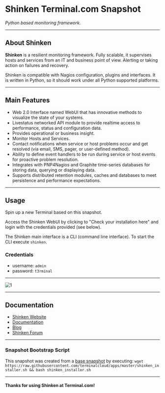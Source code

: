 # **Shinken** Terminal.com Snapshot

*Python based monitoring framework.*

---

## About Shinken

**Shinken** is a resilient monitoring framework. Fully scalable, it supervises hosts and services from an IT and business point of view. Alerting or taking action on failures and recovery.

Shinken is compatible with Nagios configuration, plugins and interfaces. It is written in Python, so it should work under all Python supported platforms.

---

## Main Features

- Web 2.0 Interface named WebUI that has innovative methods to visualize the state of your systems.
- Livestatus networked API module to provide realtime access to performance, status and configuration data.
- Provides operational or business insight.
- Monitor Hosts and Services.
- Contact notifications when service or host problems occur and get resolved (via email, SMS, pager, or user-defined method).
- Ability to define event handlers to be run during service or host events for proactive problem resolution.
- Integrates with PNP4Nagios and Graphite time-series databases for storing data, querying or displaying data.
- Supports distributed retention modules, caches and databases to meet persistence and performance expectations.


---

## Usage

Spin up a new Terminal based on this snapshot.

Access the Shinken WebUI by clicking to "Check your installation here" and login with the credentials provided (see below).

The Shinken main interface is a CLI (command line interface). To start the CLI execute `shinken`.

### Credentials

- username: `admin`
- password: `t3rminal`





---

![1](http://www.shinken-monitoring.org/fichiers/img/screenshots/impacts.png)

---

## Documentation

- [Shinken Website](http://www.shinken-monitoring.org/)
- [Documentation](https://shinken.readthedocs.org/en/latest/index.html)
- [Blog](http://shinkenlab.io/)
- [Shinken Forum](http://www.shinken-monitoring.org/forum)

---

### Snapshot Bootstrap Script

This snapshot was created from a [base snapshot](https://www.terminal.com/tiny/FzpHiTXG1K) by executing:
`wget https://raw.githubusercontent.com/terminalcloud/apps/master/shinken_installer.sh && bash shinken_installer.sh`

---

#### Thanks for using Shinken at Terminal.com!
